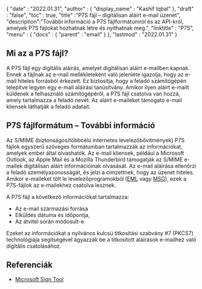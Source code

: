 {
  "date" : "2022.01.31",
  "author" : {
    "display_name" : "Kashif Iqbal"
},
  "draft" : "false",
  "toc" : true,
  "title" :"P7S fájl – digitálisan aláírt e-mail üzenet",
  "description":"További információ a P7S fájlformátumról és az API-król, amelyek P7S fájlokat hozhatnak létre és nyithatnak meg.",
  "linktitle" : "P7S",
  "menu" : {
    "docs" : {
      "parent" : "email"
}
},
  "lastmod" : "2022.01.31"
}

## Mi az a P7S fájl?

A P7S fájl egy digitális aláírás, amelyet digitálisan aláírt e-mailben kapnak. Ennek a fájlnak az e-mail mellékleteként való jelenléte igazolja, hogy az e-mail hiteles forrásból érkezett. Ez biztosítja, hogy a feladó számítógépén telepítve legyen egy e-mail aláírási tanúsítvány. Amikor ilyen aláírt e-mailt küldenek a felhasználó számítógépéről, a P7S fájl csatolva van hozzá, amely tartalmazza a feladó nevét. Az aláírt e-maileket támogató e-mail kliensek láthatják a feladó adatait.

## P7S fájlformátum – További információ

Az S/MIME (biztonságos/többcélú internetes levelezőbővítmények) P7S fájlok egyszerű szöveges formátumban tartalmazzák az információkat, amelyek ember által olvashatók. Az e-mail kliensek, például a Microsoft Outlook, az Apple Mail és a Mozilla Thunderbird támogatják az S/MIME e-mailek digitálisan aláírt információinak olvasását. Az e-mail aláírása ellenőrzi a feladó személyazonosságát, és jelzi a címzettnek, hogy az üzenet hiteles. Amikor e-maileket tölt le levelezőprogramokból ([EML](/hu/email/eml/) vagy [MSG](/hu/email/msg/)), ezek a P7S-fájlok az e-mailekhez csatolva lesznek.

A P7S fájl a következő információkat tartalmazza:

* Az e-mail származási forrása
* Elküldés dátuma és időpontja,
* Az átvitel során módosult-e

Ezeket az információkat a nyilvános kulcsú titkosítási szabvány #7 (PKCS7) technológiája segítségével ágyazzák be a titkosított aláírások e-mailhez való digitális csatolásához.

## Referenciák ##

* [Microsoft Sign Tool](https://learn.microsoft.com/en-us/windows-hardware/drivers/devtest/signtool)


